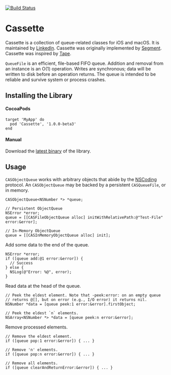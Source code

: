 [![Build Status](https://dev.azure.com/lnkd-oss/cassette/_apis/build/status/linkedin.cassette?branchName=master)](https://dev.azure.com/lnkd-oss/cassette/_build/latest?definitionId=4&branchName=master)

# Cassette 

Cassette is a collection of queue-related classes for iOS and macOS. It is maintained by [LinkedIn](https://engineering.linkedin.com/). Cassette was originally implemented by [Segment](https://segment.com). Cassette was inspired by [Tape](https://github.com/square/tape).

`QueueFile` is an efficient, file-based FIFO queue. Addition and removal from an instance is an O(1) operation. Writes are synchronous; data will be written to disk before an operation returns. The queue is intended to be reliable and survive system or process crashes.

## Installing the Library

#### CocoaPods
```
target 'MyApp' do
  pod 'Cassette', '1.0.0-beta3'
end
```

#### Manual
Download the [latest binary](https://github.com/linkedin/cassette/releases) of the library.

## Usage
`CASObjectQueue` works with arbitrary objects that abide by the [NSCoding](https://developer.apple.com/documentation/foundation/nscoding?language=objc) protocol. An `CASObjectQueue` may be backed by a persistent `CASQueueFile`, or in memory. 

```
CASObjectQueue<NSNumber *> *queue;

// Persistent ObjectQueue
NSError *error;
queue = [[CASFileObjectQueue alloc] initWithRelativePath:@"Test-File" error:&error];

// In-Memory ObjectQueue
queue = [[CASInMemoryObjectQueue alloc] init];
```

Add some data to the end of the queue.
```
NSError *error;
if ([queue add:@1 error:&error]) {
  // Success
} else {
  NSLog(@"Error: %@", error);
}
```

Read data at the head of the queue.
```
// Peek the eldest element. Note that -peek:error: on an empty queue
// returns @[], but on error (e.g., I/O error) it returns nil.
NSNumber *data = [queue peek:1 error:&error].firstObject;

// Peek the eldest `n` elements.
NSArray<NSNumber *> *data = [queue peek:n error:&error];
```

Remove processed elements.
```
// Remove the eldest element.
if ([queue pop:1 error:&error]) { ... }

// Remove 'n' elements.
if ([queue pop:n error:&error]) { ... }

// Remove all elements.
if ([queue clearAndReturnError:&error]) { ... }
```
